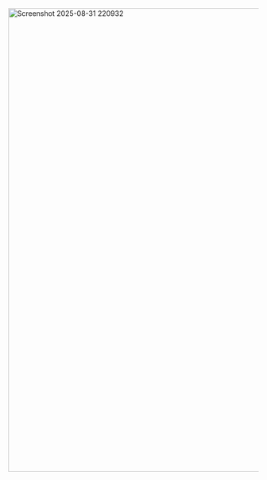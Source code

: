 <img width="1920" height="932" alt="Screenshot 2025-08-31 220932" src="https://github.com/user-attachments/assets/5d6a8f70-61d0-4383-8fc5-c1af0a18f9ea" />
